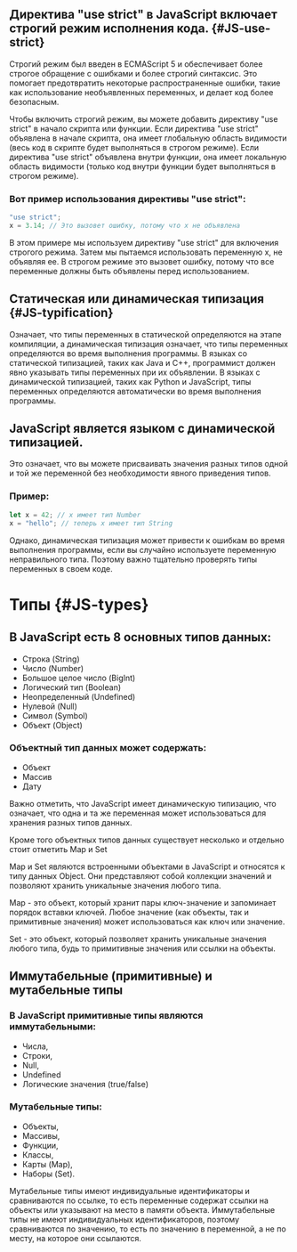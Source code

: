 ## Директива "use strict" в JavaScript включает строгий режим исполнения кода. {#JS-use-strict}
Строгий режим был введен в ECMAScript 5 и обеспечивает более строгое обращение с ошибками и более строгий синтаксис.
Это помогает предотвратить некоторые распространенные ошибки, такие как использование необъявленных переменных, и делает код более безопасным.

Чтобы включить строгий режим, вы можете добавить директиву "use strict" в начало скрипта или функции.
Если директива "use strict" объявлена в начале скрипта, она имеет глобальную область видимости (весь код в скрипте будет выполняться в строгом режиме).
Если директива "use strict" объявлена внутри функции, она имеет локальную область видимости (только код внутри функции будет выполняться в строгом режиме).

### Вот пример использования директивы "use strict":
```javascript
"use strict";
x = 3.14; // Это вызовет ошибку, потому что x не объявлена
```
В этом примере мы используем директиву "use strict" для включения строгого режима.
Затем мы пытаемся использовать переменную x, не объявляя ее.
В строгом режиме это вызовет ошибку, потому что все переменные должны быть объявлены перед использованием.

## Статическая или динамическая типизация {#JS-typification}
Означает, что типы переменных в статической определяются на этапе компиляции, а динамическая типизация означает, что типы переменных определяются во время выполнения программы.
В языках со статической типизацией, таких как Java и C++, программист должен явно указывать типы переменных при их объявлении.
В языках с динамической типизацией, таких как Python и JavaScript, типы переменных определяются автоматически во время выполнения программы.

## JavaScript является языком с динамической типизацией.
Это означает, что вы можете присваивать значения разных типов одной и той же переменной без необходимости явного приведения типов.

### Пример:
```javascript
let x = 42; // x имеет тип Number
x = "hello"; // теперь x имеет тип String
```

Однако, динамическая типизация может привести к ошибкам во время выполнения программы, если вы случайно используете переменную неправильного типа.
Поэтому важно тщательно проверять типы переменных в своем коде.

# Типы {#JS-types}

## В JavaScript есть 8 основных типов данных:

- Строка (String)
- Число (Number)
- Большое целое число (BigInt)
- Логический тип (Boolean)
- Неопределенный (Undefined)
- Нулевой (Null)
- Символ (Symbol)
- Объект (Object)

### Объектный тип данных может содержать:

- Объект 
- Массив 
- Дату

Важно отметить, что JavaScript имеет динамическую типизацию, что означает, что одна и та же переменная может использоваться для хранения разных типов данных.

Кроме того объектных типов данных существует несколько и отдельно стоит отметить Map и Set

Map и Set являются встроенными объектами в JavaScript и относятся к типу данных Object. Они представляют собой коллекции значений и позволяют хранить уникальные значения любого типа.

Map - это объект, который хранит пары ключ-значение и запоминает порядок вставки ключей. Любое значение (как объекты, так и примитивные значения) может использоваться как ключ или значение.

Set - это объект, который позволяет хранить уникальные значения любого типа, будь то примитивные значения или ссылки на объекты.

## Иммутабельные (примитивные) и мутабельные типы

### В JavaScript примитивные типы являются иммутабельными:
- Числа,
- Строки,
- Null,
- Undefined 
- Логические значения (true/false)

### Мутабельные типы:

- Объекты,
- Массивы,
- Функции,
- Классы,
- Карты (Map),
- Наборы (Set).


Мутабельные типы имеют индивидуальные идентификаторы и сравниваются по ссылке,
то есть переменные содержат ссылки на объекты или указывают на место в памяти объекта.
Иммутабельные типы не имеют индивидуальных идентификаторов, поэтому сравниваются по значению, то есть по значению в переменной, а не по месту, на которое они ссылаются.